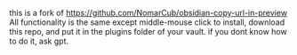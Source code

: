 this is a fork of https://github.com/NomarCub/obsidian-copy-url-in-preview
All functionality is the same except middle-mouse click
to install, download this repo, and put it in the plugins folder of your vault. if you dont know how to do it, ask gpt.
